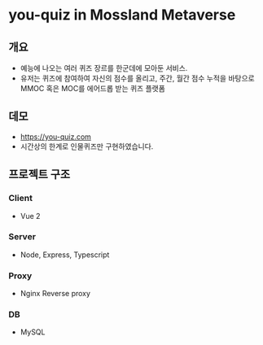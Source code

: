 # you-quiz in Mossland Metaverse

## 개요
- 예능에 나오는 여러 퀴즈 장르를 한군데에 모아둔 서비스.
- 유저는 퀴즈에 참여하여 자신의 점수를 올리고, 주간, 월간 점수 누적을 바탕으로 MMOC 혹은 MOC를 에어드롭 받는 퀴즈 플랫폼

## 데모
- https://you-quiz.com
- 시간상의 한계로 인물퀴즈만 구현하였습니다.

## 프로젝트 구조
### Client
- Vue 2

### Server
- Node, Express, Typescript

### Proxy
- Nginx Reverse proxy

### DB
- MySQL
